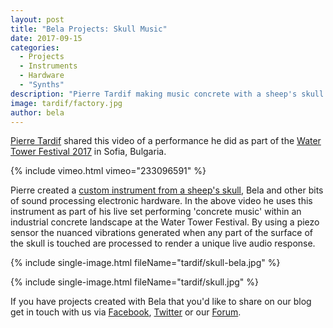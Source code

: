 ```yaml
---
layout: post
title: "Bela Projects: Skull Music"
date: 2017-09-15
categories:
  - Projects
  - Instruments
  - Hardware
  - "Synths"
description: "Pierre Tardif making music concrete with a sheep's skull."
image: tardif/factory.jpg
author: bela
---
```

 
[Pierre Tardif](http://codingcoolsh.it/index.html) shared this video of a performance he did as part of the [Water Tower Festival 2017](http://watertowerartfest.com/en/) in Sofia, Bulgaria.

{% include vimeo.html vimeo="233096591" %}

Pierre created a [custom instrument from a sheep's skull](http://www.codingcoolsh.it/installations.html#SkullVibrations), Bela and other bits of sound processing electronic hardware. In the above video he uses this instrument as part of his live set performing 'concrete music' within an industrial concrete landscape at the Water Tower Festival. By using a piezo sensor the nuanced vibrations generated when any part of the surface of the skull is touched are processed to render a unique live audio response.

{% include single-image.html fileName="tardif/skull-bela.jpg" %}

{% include single-image.html fileName="tardif/skull.jpg" %}

If you have projects created with Bela that you'd like to share on our blog get in touch with us via [Facebook](https://www.facebook.com/belaPlatform/), [Twitter](https://twitter.com/BelaPlatform) or our [Forum](http://forum.bela.io/).